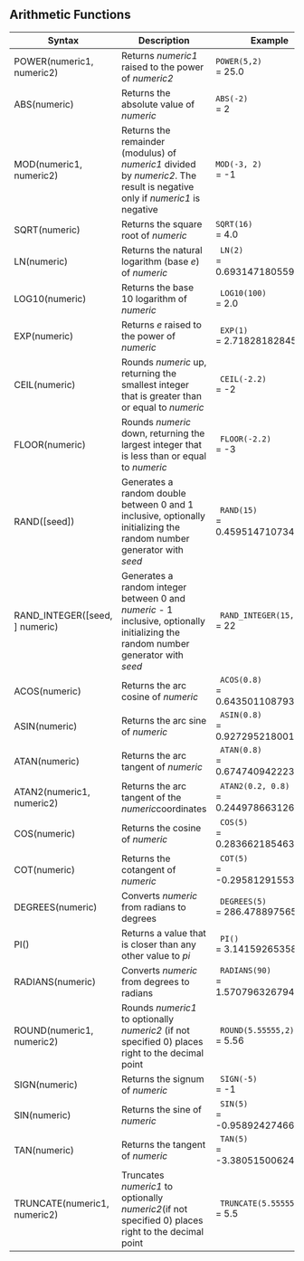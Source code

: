 ## Arithmetic Functions

| Syntax               | Description                                                | Example                  |
| ------------------------------ | ------------------------------------------------------------ | ---------------------------- |
| POWER(numeric1, numeric2)      | Returns *numeric1* raised to the power of *numeric2* | `POWER(5,2)`<br /> = 25.0 |
| ABS(numeric)                   | Returns the absolute value of *numeric* | `ABS(-2)`<br /> = 2  |
| MOD(numeric1, numeric2)        | Returns the remainder (modulus) of *numeric1* divided by *numeric2*. The result is negative only if *numeric1* is negative | `MOD(-3, 2)`<br /> = -1 |
| SQRT(numeric)                  | Returns the square root of *numeric* | `SQRT(16)`<br /> = 4.0 |
| LN(numeric)                    | Returns the natural logarithm (base *e*) of *numeric* | ` LN(2)`<br /> = 0.6931471805599453 |
| LOG10(numeric)                 | Returns the base 10 logarithm of *numeric* | ` LOG10(100)`<br /> = 2.0 |
| EXP(numeric)                   | Returns *e* raised to the power of *numeric* | ` EXP(1)`<br /> = 2.718281828459045 |
| CEIL(numeric)                  | Rounds *numeric* up, returning the smallest integer that is greater than or equal to *numeric* | ` CEIL(-2.2)`<br /> = -2 |
| FLOOR(numeric)                 | Rounds *numeric* down, returning the largest integer that is less than or equal to *numeric* | ` FLOOR(-2.2)`<br /> = -3 |
| RAND([seed])                   | Generates a random double between 0 and 1 inclusive, optionally initializing the random number generator with *seed* | ` RAND(15)`<br /> = 0.45951471073476047 |
| RAND_INTEGER([seed, ] numeric) | Generates a random integer between 0 and *numeric* - 1 inclusive, optionally initializing the random number generator with *seed* | ` RAND_INTEGER(15,50)`<br /> = 22 |
| ACOS(numeric)                  | Returns the arc cosine of *numeric* | ` ACOS(0.8)`<br /> = 0.6435011087932843 |
| ASIN(numeric)                  | Returns the arc sine of *numeric* | ` ASIN(0.8)`<br /> = 0.9272952180016123 |
| ATAN(numeric)                  | Returns the arc tangent of *numeric* | ` ATAN(0.8)`<br /> = 0.6747409422235527 |
| ATAN2(numeric1, numeric2)      | Returns the arc tangent of the *numeric*coordinates | ` ATAN2(0.2, 0.8)`<br /> = 0.24497866312686414 |
| COS(numeric)                   | Returns the cosine of *numeric*     | ` COS(5)` <br /> = 0.28366218546322625 |
| COT(numeric)                   | Returns the cotangent of *numeric*  | ` COT(5)`<br /> = -0.2958129155327455 |
| DEGREES(numeric)               | Converts *numeric* from radians to degrees | ` DEGREES(5)`<br /> = 286.4788975654116 |
| PI()                           | Returns a value that is closer than any other value to *pi* |           ` PI()`<br /> = 3.141592653589793           |
| RADIANS(numeric)               | Converts *numeric* from degrees to radians | ` RADIANS(90)`<br />= 1.5707963267948966 |
| ROUND(numeric1, numeric2)      | Rounds *numeric1* to optionally *numeric2* (if not specified 0) places right to the decimal point | ` ROUND(5.55555,2)`<br /> = 5.56 |
| SIGN(numeric)                  | Returns the signum of *numeric*     | ` SIGN(-5)`<br /> = -1 |
| SIN(numeric)                   | Returns the sine of *numeric*       | ` SIN(5)`<br />= -0.9589242746631385 |
| TAN(numeric)                   | Returns the tangent of *numeric*    | ` TAN(5)`<br /> = -3.380515006246586 |
| TRUNCATE(numeric1, numeric2)   | Truncates *numeric1* to optionally *numeric2*(if not specified 0) places right to the decimal point | ` TRUNCATE(5.55555,2)`<br />= 5.5 |
